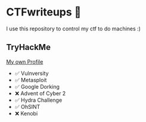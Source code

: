 # CTFwriteups 📝

I use this repository to control my ctf to do machines :)

## TryHackMe

[My own Profile](https://tryhackme.com/p/presto)

- ✅ Vulnversity
- ✅ Metasploit
- ✅ Google Dorking
- ❌ Advent of Cyber 2
- ✅ Hydra Challenge
- ✅ OhSINT
- ❌ Kenobi
